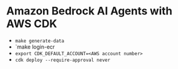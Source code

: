 
# Amazon Bedrock AI Agents with AWS CDK

- `make generate-data`
- `make login-ecr
- `export CDK_DEFAULT_ACCOUNT=<AWS account number>`
- `cdk deploy --require-approval never`
